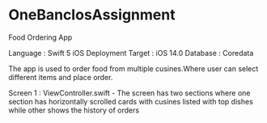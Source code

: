 # OneBancIosAssignment

Food Ordering App

Language : Swift 5
iOS Deployment Target : iOS 14.0
Database : Coredata

The app is used to order food from multiple cusines.Where user can select different items and place order.

Screen 1 : ViewController.swift - The screen has two sections where one section has horizontally scrolled cards with cusines listed with top dishes while other shows the history of orders 
